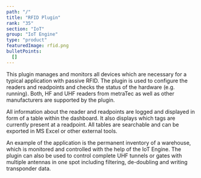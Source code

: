 ```yaml
---
path: "/"
title: "RFID Plugin"
rank: "35"
section: "IoT"
group: "IoT Engine"
type: "product"
featuredImage: rfid.png
bulletPoints:
  []
---
```

This plugin manages and monitors all devices which are necessary for a typical application with passive RFID. The plugin is used to configure the readers and readpoints and checks the status of the hardware (e.g. running). Both, HF and UHF readers from metraTec as well as other manufacturers are supported by the plugin.

All information about the reader and readpoints are logged and displayed in form of a table within the dashboard. It also displays which tags are currently present at a readpoint. All tables are searchable and can be exported in MS Excel or other external tools.

An example of the application is the permanent inventory of a warehouse, which is monitored and controlled with the help of the IoT Engine. The plugin can also be used to control complete UHF tunnels or gates with multiple antennas in one spot including filtering, de-doubling and writing transponder data.
